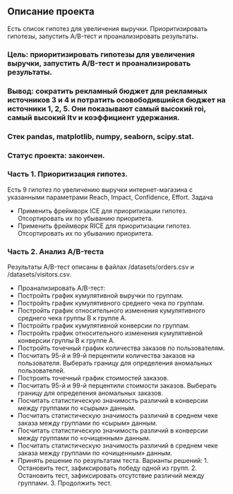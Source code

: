 ## Описание проекта
Есть список гипотез для увеличения выручки. Приоритизировать гипотезы, запустить A/B-тест и проанализировать результаты.

### Цель: приоритизировать гипотезы для увеличения выручки, запустить A/B-тест и проанализировать результаты.
### Вывод: сократить рекламный бюджет для рекламных источников  3 и 4 и потратить осовободившийся бюджет на источники 1, 2, 5. Они показывают самый высокий roi, самый высокий ltv и коэффициент удержания. 
### Стек pandas, matplotlib, numpy, seaborn, scipy.stat.
### Статус проекта: закончен.

### Часть 1. Приоритизация гипотез.
Есть 9 гипотез по увеличению выручки интернет-магазина с указанными параметрами Reach, Impact, Confidence, Effort.
Задача
- Применить фреймворк ICE для приоритизации гипотез. Отсортировать их по убыванию приоритета.
- Применить фреймворк RICE для приоритизации гипотез. Отсортировать их по убыванию приоритета.

### Часть 2. Анализ A/B-теста
Результаты A/B-тест описаны в файлах /datasets/orders.csv и /datasets/visitors.csv.
- Проанализировать A/B-тест:
- Постройть график кумулятивной выручки по группам.
- Постройть график кумулятивного среднего чека по группам.
- Постройть график относительного изменения кумулятивного среднего чека группы B к группе A. 
- Постройть график кумулятивной конверсии по группам.
- Постройть график относительного изменения кумулятивной конверсии группы B к группе A.
- Постройть точечный график количества заказов по пользователям.
- Посчитать 95-й и 99-й перцентили количества заказов на пользователя. Выберать границу для определения аномальных пользователей.
- Построить точечный график стоимостей заказов.
- Посчитать 95-й и 99-й перцентили стоимости заказов. Выберать границу для определения аномальных заказов.
- Посчитать статистическую значимость различий в конверсии между группами по «сырым» данным.
- Посчитать статистическую значимость различий в среднем чеке заказа между группами по «сырым» данным.
- Посчитать статистическую значимость различий в конверсии между группами по «очищенным» данным.
- Посчитать статистическую значимость различий в среднем чеке заказа между группами по «очищенным» данным.
- Принять решение по результатам теста. Варианты решений: 1. Остановить тест, зафиксировать победу одной из групп. 2. Остановить тест, зафиксировать отсутствие различий между группами. 3. Продолжить тест.
